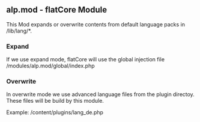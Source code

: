 ## alp.mod - flatCore Module


This Mod expands or overwrite contents from default language packs in /lib/lang/*.

### Expand

If we use expand mode, flatCore will use the global injection file /modules/alp.mod/global/index.php


### Overwrite

In overwrite mode we use advanced language files from the plugin directoy. These files will be build by this module.

Example: /content/plugins/lang_de.php